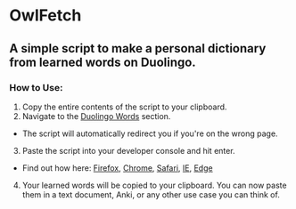 # OwlFetch
## A simple script to make a personal dictionary from learned words on Duolingo.

### How to Use:
1. Copy the entire contents of the script to your clipboard.
2. Navigate to the [Duolingo Words](https://www.duolingo.com/words) section.
- The script will automatically redirect you if you're on the wrong page.
3. Paste the script into your developer console and hit enter.
- Find out how here: [Firefox](https://developer.mozilla.org/en-US/docs/Tools/Web_Console), [Chrome](https://developers.google.com/web/tools/chrome-devtools), [Safari](https://support.apple.com/guide/safari/use-the-developer-tools-in-the-develop-menu-sfri20948/mac), [IE](https://docs.microsoft.com/en-us/previous-versions/windows/desktop/legacy/hh968260(v=vs.85)), [Edge](https://docs.microsoft.com/en-us/microsoft-edge/devtools-guide-chromium/open/?tabs=cmd-Windows)
4. Your learned words will be copied to your clipboard. You can now paste them in a text document, Anki, or any other use case you can think of.